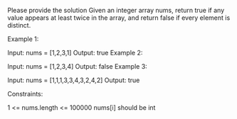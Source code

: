 Please provide the solution
Given an integer array nums, return true if any value appears at least twice in the array, and return false if every
element is distinct.

Example 1:

Input: nums = [1,2,3,1]
Output: true
Example 2:

Input: nums = [1,2,3,4]
Output: false
Example 3:

Input: nums = [1,1,1,3,3,4,3,2,4,2]
Output: true

Constraints:

1 <= nums.length <= 100000
nums[i] should be int